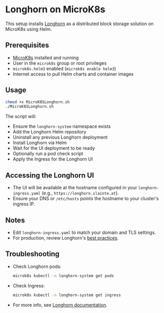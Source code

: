 # Longhorn on MicroK8s

This setup installs [Longhorn](https://longhorn.io/) as a distributed block storage solution on MicroK8s using Helm.

## Prerequisites

- [MicroK8s](https://microk8s.io/) installed and running
- User in the `microk8s` group or root privileges
- `microk8s.helm3` enabled (`microk8s enable helm3`)
- Internet access to pull Helm charts and container images

## Usage

```bash
chmod +x MicroK8SLonghorn.sh
./MicroK8SLonghorn.sh
```

The script will:
- Ensure the `longhorn-system` namespace exists
- Add the Longhorn Helm repository
- Uninstall any previous Longhorn deployment
- Install Longhorn via Helm
- Wait for the UI deployment to be ready
- Optionally run a pod check script
- Apply the Ingress for the Longhorn UI

## Accessing the Longhorn UI

- The UI will be available at the hostname configured in your `longhorn-ingress.yaml` (e.g., `https://longhorn.slainte.at`).
- Ensure your DNS or `/etc/hosts` points the hostname to your cluster's ingress IP.

## Notes

- Edit `longhorn-ingress.yaml` to match your domain and TLS settings.
- For production, review Longhorn's [best practices](https://longhorn.io/docs/).

## Troubleshooting

- Check Longhorn pods:
  ```bash
  microk8s kubectl -n longhorn-system get pods
  ```
- Check Ingress:
  ```bash
  microk8s kubectl -n longhorn-system get ingress
  ```
- For more info, see [Longhorn documentation](https://longhorn.io/docs/).